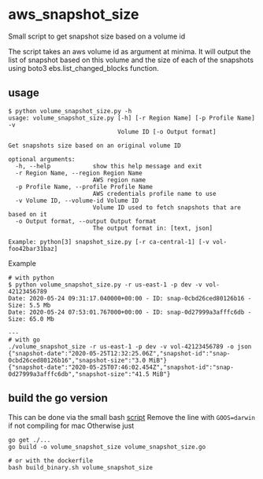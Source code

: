 # aws_snapshot_size
Small script to get snapshot size based on a volume id

The script takes an aws volume id as argument at minima.
It will output the list of snapshot based on this volume
and the size of each of the snapshots using boto3 ebs.list_changed_blocks function.

## usage

```
$ python volume_snapshot_size.py -h
usage: volume_snapshot_size.py [-h] [-r Region Name] [-p Profile Name] -v
                               Volume ID [-o Output format]

Get snapshots size based on an original volume ID

optional arguments:
  -h, --help            show this help message and exit
  -r Region Name, --region Region Name
                        AWS region name
  -p Profile Name, --profile Profile Name
                        AWS credentials profile name to use
  -v Volume ID, --volume-id Volume ID
                        Volume ID used to fetch snapshots that are based on it
  -o Output format, --output Output format
                        The output format in: [text, json]

Example: python[3] snapshot_size.py [-r ca-central-1] [-v vol-foo42bar31baz]
```

Example
```
# with python
$ python volume_snapshot_size.py -r us-east-1 -p dev -v vol-42123456789
Date: 2020-05-24 09:31:17.040000+00:00 - ID: snap-0cbd26ced80126b16 - Size: 5.5 Mb
Date: 2020-05-24 07:53:01.767000+00:00 - ID: snap-0d27999a3afffc6db - Size: 65.0 Mb

---
# with go
./volume_snapshot_size -r us-east-1 -p dev -v vol-42123456789 -o json
{"snapshot-date":"2020-05-25T12:32:25.06Z","snapshot-id":"snap-0cbd26ced80126b16","snapshot-size":"3.0 MiB"}
{"snapshot-date":"2020-05-25T07:46:02.454Z","snapshot-id":"snap-0d27999a3afffc6db","snapshot-size":"41.5 MiB"}
```

## build the go version

This can be done via the small bash [script](build_binary.sh)
Remove the line with `GOOS=darwin` if not compiling for mac
Otherwise just
```
go get ./...
go build -o volume_snapshot_size volume_snapshot_size.go

# or with the dockerfile
bash build_binary.sh volume_snapshot_size
```
